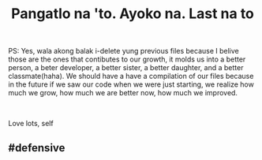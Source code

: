 <h1 align = "center"><b> Pangatlo na 'to. Ayoko na. Last na to </b></h1>
<br>
<p>PS: Yes, wala akong balak i-delete yung previous files because I belive those are the ones that contibutes to our growth, it molds us into a better person, a beter developer,
a better sister, a better daughter, and a better classmate(haha). We should have a have a compilation of our files because in the future if we saw our code when we were just starting, we realize how much we grow, how much we are better now, how much we improved.</p>
<br>
<p>Love lots, self</p>
<h2><b>#defensive</b></h2>
